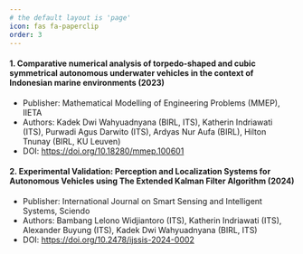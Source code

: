 ```yaml
---
# the default layout is 'page'
icon: fas fa-paperclip
order: 3
---
```


#### 1. **Comparative numerical analysis of torpedo-shaped and cubic symmetrical autonomous underwater vehicles in the context of Indonesian marine environments (2023)**  
- Publisher: Mathematical Modelling of Engineering Problems (MMEP), IIETA  
- Authors: Kadek Dwi Wahyuadnyana (BIRL, ITS), Katherin Indriawati (ITS), Purwadi Agus Darwito (ITS), Ardyas Nur Aufa (BIRL), Hilton Tnunay (BIRL, KU Leuven)  
- DOI: https://doi.org/10.18280/mmep.100601
<!-- [BIRL-2023-01](https://doi.org/10.18280/mmep.100601) -->

#### 2. **Experimental Validation: Perception and Localization Systems for Autonomous Vehicles using The Extended Kalman Filter Algorithm (2024)**  
- Publisher: International Journal on Smart Sensing and Intelligent Systems, Sciendo
- Authors: Bambang Lelono Widjiantoro (ITS), Katherin Indriawati (ITS), Alexander Buyung (ITS), Kadek Dwi Wahyuadnyana (BIRL, ITS)
- DOI: https://doi.org/10.2478/ijssis-2024-0002
<!-- [BIRL-2024-01](https://doi.org/10.2478/ijssis-2024-0002) -->